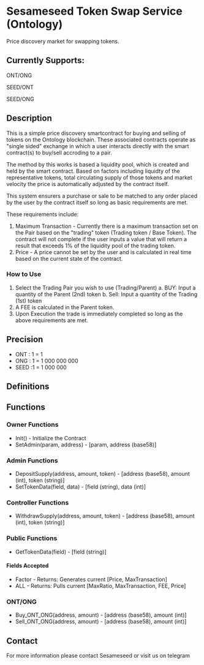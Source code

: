 # Sesameseed Token Swap Service (Ontology)
Price discovery market for swapping tokens.

## Currently Supports:
 
  ONT/ONG 
  
  SEED/ONT
  
  SEED/ONG

## Description

This is a simple price discovery smartcontract for buying and selling of tokens on the Ontology blockchain. These associated contracts operate as "single sided" exchange in which a user interacts directly with the smart contract(s) to buy/sell accroding to a pair. 

The method by this works is based a liquidity pool, which is created and held by the smart contract. Based on factors including liquidty of the representative tokens, total circulating supply of those tokens and market velocity the price is automatically adjusted by the contract itself. 

This system ensurers a purchase or sale to be matched to any order placed by the user by the contract itself so long as basic requirements are met.

These requirements include:
  1. Maximum Transaction - Currently there is a maximum transaction set on the Pair based on the "trading" token (Trading token / Base Token). The contract will not complete if the user inputs a value that will return a result that exceeds 1% of the liquidity pool of the trading token.
  2. Price - A price cannot be set by the user and is calculated in real time based on the current state of the contract. 

### How to Use
  1. Select the Trading Pair you wish to use (Trading/Parent)
    a. BUY: Input a quantity of the Parent (2nd) token
    b. Sell: Input a quantity of the Trading (1st) token
  2. A FEE is calculated in the Parent token.
  3. Upon Execution the trade is immediately completed so long as the above requirements are met. 

## Precision

* ONT : 1 = 1
* ONG : 1 = 1 000 000 000
* SEED :1 = 1 000 000

## Definitions


## Functions

### Owner Functions
* Init() - Initialize the Contract
* SetAdmin(param, address) - [param, address (base58)]

### Admin Functions
* DepositSupply(address, amount, token) - [address (base58), amount (int), token (string)]
* SetTokenData(field, data) - [field (string), data (int)]

### Controller Functions
* WithdrawSupply(address, amount, token) - [address (base58), amount (int), token (string)] 

### Public Functions
* GetTokenData(field) - [field (string)]
#### Fields Accepted
   - Factor    - Returns: Generates current [Price, MaxTransaction]
   - ALL       - Returns: Pulls current [MaxRatio, MaxTransaction, FEE, Price]

### ONT/ONG
* Buy_ONT_ONG(address, amount) - [address (base58), amount (int)]
* Sell_ONT_ONG(address, amount) - [address (base58), amount (int)]

## Contact
For more information please contact Sesameseed or visit us on telegram 
